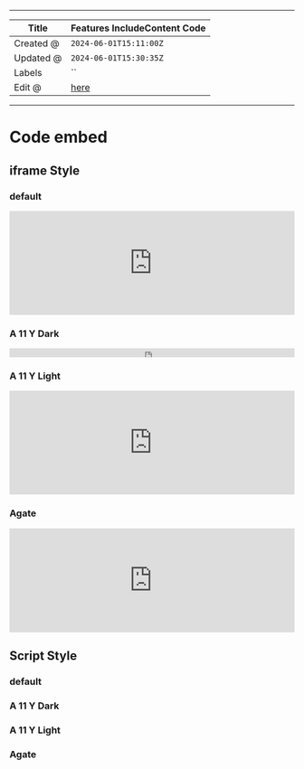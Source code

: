 -----

| Title     | Features IncludeContent Code                        |
| --------- | --------------------------------------------------- |
| Created @ | `2024-06-01T15:11:00Z`                              |
| Updated @ | `2024-06-01T15:30:35Z`                              |
| Labels    | \`\`                                                |
| Edit @    | [here](https://github.com/junxnone/twiki/issues/37) |

-----

# Code embed

## iframe Style

### default

<iframe frameborder="0" scrolling="no" style="width:100%; height:184px;" allow="clipboard-write" src="https://emgithub.com/iframe.html?target=https%3A%2F%2Fgithub.com%2Fjunxnone%2F01%2Fblob%2F48f605713d011e006e69cfa2fc6a1a10f8bcaf53%2Fdocs%2Fcode%2F0001.cpp%23L25-L29&style=default&type=code&showBorder=on&showLineNumbers=on&showFileMeta=on&showFullPath=on&showCopy=on"></iframe>

### A 11 Y Dark

<iframe frameborder="0" scrolling="no" style="width:100%; height:16px;" allow="clipboard-write" src="https://emgithub.com/iframe.html?target=https%3A%2F%2Fgithub.com%2Fjunxnone%2F01%2Fblob%2F48f605713d011e006e69cfa2fc6a1a10f8bcaf53%2Fdocs%2Fcode%2F0001.cpp%23L25-L29&style=a11y-dark&type=code&showBorder=on&showLineNumbers=on&showFileMeta=on&showFullPath=on&showCopy=on"></iframe>

### A 11 Y Light

<iframe frameborder="0" scrolling="no" style="width:100%; height:184px;" allow="clipboard-write" src="https://emgithub.com/iframe.html?target=https%3A%2F%2Fgithub.com%2Fjunxnone%2F01%2Fblob%2F48f605713d011e006e69cfa2fc6a1a10f8bcaf53%2Fdocs%2Fcode%2F0001.cpp%23L25-L29&style=a11y-light&type=code&showBorder=on&showLineNumbers=on&showFileMeta=on&showFullPath=on&showCopy=on"></iframe>

### Agate

<iframe frameborder="0" scrolling="no" style="width:100%; height:184px;" allow="clipboard-write" src="https://emgithub.com/iframe.html?target=https%3A%2F%2Fgithub.com%2Fjunxnone%2F01%2Fblob%2F48f605713d011e006e69cfa2fc6a1a10f8bcaf53%2Fdocs%2Fcode%2F0001.cpp%23L25-L29&style=agate&type=code&showBorder=on&showLineNumbers=on&showFileMeta=on&showFullPath=on&showCopy=on"></iframe>

## Script Style

### default

<script src="https://emgithub.com/embed-v2.js?target=https%3A%2F%2Fgithub.com%2Fjunxnone%2F01%2Fblob%2F48f605713d011e006e69cfa2fc6a1a10f8bcaf53%2Fdocs%2Fcode%2F0001.cpp%23L25-L29&style=default&type=code&showBorder=on&showLineNumbers=on&showFileMeta=on&showFullPath=on&showCopy=on"></script>

### A 11 Y Dark

<script src="https://emgithub.com/embed-v2.js?target=https%3A%2F%2Fgithub.com%2Fjunxnone%2F01%2Fblob%2F48f605713d011e006e69cfa2fc6a1a10f8bcaf53%2Fdocs%2Fcode%2F0001.cpp%23L25-L29&style=a11y-dark&type=code&showBorder=on&showLineNumbers=on&showFileMeta=on&showFullPath=on&showCopy=on"></script>

### A 11 Y Light

<script src="https://emgithub.com/embed-v2.js?target=https%3A%2F%2Fgithub.com%2Fjunxnone%2F01%2Fblob%2F48f605713d011e006e69cfa2fc6a1a10f8bcaf53%2Fdocs%2Fcode%2F0001.cpp%23L25-L29&style=a11y-light&type=code&showBorder=on&showLineNumbers=on&showFileMeta=on&showFullPath=on&showCopy=on"></script>

### Agate

<script src="https://emgithub.com/embed-v2.js?target=https%3A%2F%2Fgithub.com%2Fjunxnone%2F01%2Fblob%2F48f605713d011e006e69cfa2fc6a1a10f8bcaf53%2Fdocs%2Fcode%2F0001.cpp%23L25-L29&style=agate&type=code&showBorder=on&showLineNumbers=on&showFileMeta=on&showFullPath=on&showCopy=on"></script>
